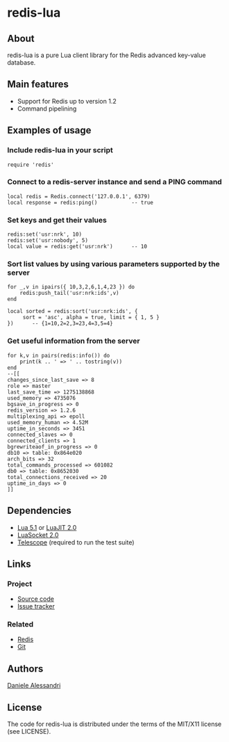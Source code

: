 # redis-lua #

## About ##

redis-lua is a pure Lua client library for the Redis advanced key-value database.

## Main features ##

- Support for Redis up to version 1.2
- Command pipelining

## Examples of usage ##

### Include redis-lua in your script ###

    require 'redis'

### Connect to a redis-server instance and send a PING command ###

    local redis = Redis.connect('127.0.0.1', 6379)
    local response = redis:ping()           -- true

### Set keys and get their values ###

    redis:set('usr:nrk', 10)
    redis:set('usr:nobody', 5)
    local value = redis:get('usr:nrk')      -- 10

### Sort list values by using various parameters supported by the server ###

    for _,v in ipairs({ 10,3,2,6,1,4,23 }) do
        redis:push_tail('usr:nrk:ids',v)
    end

    local sorted = redis:sort('usr:nrk:ids', {
         sort = 'asc', alpha = true, limit = { 1, 5 }
    })      -- {1=10,2=2,3=23,4=3,5=4}

### Get useful information from the server ###

    for k,v in pairs(redis:info()) do 
        print(k .. ' => ' .. tostring(v))
    end
    --[[
    changes_since_last_save => 8
    role => master
    last_save_time => 1275138868
    used_memory => 4735076
    bgsave_in_progress => 0
    redis_version => 1.2.6
    multiplexing_api => epoll
    used_memory_human => 4.52M
    uptime_in_seconds => 3451
    connected_slaves => 0
    connected_clients => 1
    bgrewriteaof_in_progress => 0
    db10 => table: 0x864e020
    arch_bits => 32
    total_commands_processed => 601082
    db0 => table: 0x8652030
    total_connections_received => 20
    uptime_in_days => 0
    ]]

## Dependencies ##

- [Lua 5.1](http://www.lua.org/) or [LuaJIT 2.0](http://luajit.org/)
- [LuaSocket 2.0](http://www.tecgraf.puc-rio.br/~diego/professional/luasocket/)
- [Telescope](http://telescope.luaforge.net/) (required to run the test suite)

## Links ##

### Project ###
- [Source code](http://github.com/nrk/redis-lua/)
- [Issue tracker](http://github.com/nrk/redis-lua/issues)

### Related ###
- [Redis](http://code.google.com/p/redis/)
- [Git](http://git-scm.com/)

## Authors ##

[Daniele Alessandri](mailto:suppakilla@gmail.com)

## License ##

The code for redis-lua is distributed under the terms of the MIT/X11 license (see LICENSE).
